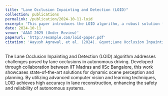 ```yaml
---
title: "Lane Occlusion Inpainting and Detection (LOID)"
collection: publications
permalink: /publication/2024-10-11-loid
excerpt: 'This paper introduces the LOID algorithm, a robust solution for handling lane occlusions in autonomous driving scenarios using advanced vision techniques.'
date: 2024-10-11
venue: 'AAAI 2025 (Under Review)'
paperurl: 'http://example.com/loid-paper.pdf'
citation: 'Aayush Agrawal, et al. (2024). &quot;Lane Occlusion Inpainting and Detection (LOID).&quot; <i>AAAI Conference on Artificial Intelligence</i>.'
---
```


The Lane Occlusion Inpainting and Detection (LOID) algorithm addresses challenges posed by lane occlusions in autonomous driving. Developed through collaboration between IIT Madras and IISc Bangalore, this work showcases state-of-the-art solutions for dynamic scene perception and planning. By utilizing advanced computer vision and learning techniques, LOID achieves high accuracy in lane reconstruction, enhancing the safety and reliability of autonomous systems.
